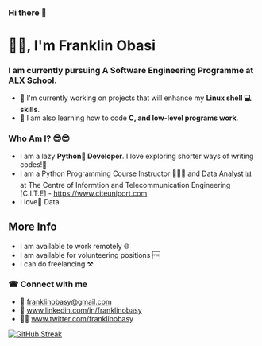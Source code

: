### Hi there 👋

# 👋🏾, I'm Franklin Obasi
### I am currently pursuing A Software Engineering Programme at ALX School.
- 🦾 I'm currently working on projects that will enhance my **Linux shell 💻 skills**.
- 🧮 I am also learning how to code **C, and low-level programs work**.

### Who Am I? 😎😎 
- I am a lazy **Python🐍 Developer**. I love exploring shorter ways of writing codes!🤪
- I am a Python Programming Course Instructor 👨🏾‍🏫 and Data Analyst 📊 at The Centre of Informtion and Telecommunication Engineering [C.I.T.E] - https://www.citeuniport.com 
- I love💓 Data

## More Info
- I am available to work remotely 🌐
- I am available for volunteering positions 🆓
- I can do freelancing ⚒

### ☎ Connect with me
- 📧 franklinobasy@gmail.com
- 🔗 www.linkedin.com/in/franklinobasy
- 🤝🏾 www.twitter.com/franklinobasy

[![GitHub Streak](https://github-readme-streak-stats.herokuapp.com?user=franklinobasy&theme=dark&hide_border=true&date_format=M%20j%5B%2C%20Y%5D)](https://git.io/streak-stats)
